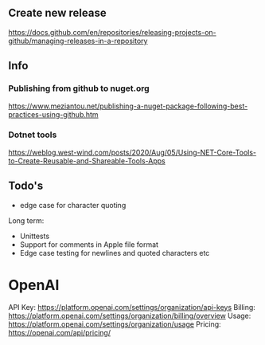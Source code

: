 ## Create new release

https://docs.github.com/en/repositories/releasing-projects-on-github/managing-releases-in-a-repository

## Info

### Publishing from github to nuget.org
https://www.meziantou.net/publishing-a-nuget-package-following-best-practices-using-github.htm

### Dotnet tools
https://weblog.west-wind.com/posts/2020/Aug/05/Using-NET-Core-Tools-to-Create-Reusable-and-Shareable-Tools-Apps


## Todo's
- edge case for character quoting

Long term:
- Unittests
- Support for comments in Apple file format
- Edge case testing for newlines and quoted characters etc


# OpenAI
API Key: https://platform.openai.com/settings/organization/api-keys
Billing: https://platform.openai.com/settings/organization/billing/overview
Usage: https://platform.openai.com/settings/organization/usage
Pricing: https://openai.com/api/pricing/